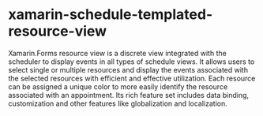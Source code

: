 # xamarin-schedule-templated-resource-view
Xamarin.Forms resource view is a discrete view integrated with the scheduler to display events in all types of schedule views. It allows users to select single or multiple resources and display the events associated with the selected resources with efficient and effective utilization. Each resource can be assigned a unique color to more easily identify the resource associated with an appointment. Its rich feature set includes data binding, customization and other features like globalization and localization.
